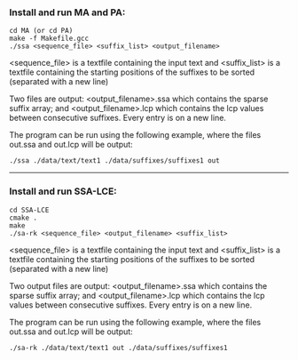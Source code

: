 ### Install and run MA and PA:

```
cd MA (or cd PA)
make -f Makefile.gcc
./ssa <sequence_file> <suffix_list> <output_filename>
```

<sequence_file> is a textfile containing the input text and
<suffix_list> is a textfile containing the starting positions of the suffixes to be sorted (separated with a new line)

Two files are output: <output_filename>.ssa which contains the sparse suffix array; and <output_filename>.lcp which contains the lcp values between consecutive suffixes. Every entry is on a new line.

The program can be run using the following example, where the files out.ssa and out.lcp will be output:

```
./ssa ./data/text/text1 ./data/suffixes/suffixes1 out
```
________________________________

### Install and run SSA-LCE:

```
cd SSA-LCE
cmake .
make
./sa-rk <sequence_file> <output_filename> <suffix_list> 
```

<sequence_file> is a textfile containing the input text and
<suffix_list> is a textfile containing the starting positions of the suffixes to be sorted (separated with a new line)

Two output files are output: <output_filename>.ssa which contains the sparse suffix array; and <output_filename>.lcp which contains the lcp values between consecutive suffixes. Every entry is on a new line.

The program can be run using the following example, where the files out.ssa and out.lcp will be output:

```
./sa-rk ./data/text/text1 out ./data/suffixes/suffixes1
```
